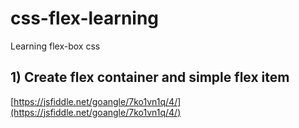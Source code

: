 # css-flex-learning
Learning flex-box css

## 1) Create flex container and simple flex item
[https://jsfiddle.net/goangle/7ko1vn1q/4/](https://jsfiddle.net/goangle/7ko1vn1q/4/)
